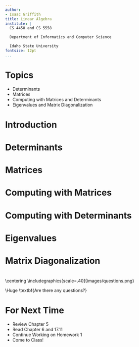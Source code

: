 ```yaml
---
author:
- Isaac Griffith
title: Linear Algebra
institute: |
  CS 4458 and CS 5558

  Department of Informatics and Computer Science

  Idaho State University
fontsize: 12pt
...
```


# Topics

* Determinants
* Matrices
* Computing with Matrices and Determinants
* Eigenvalues and Matrix Diagonalization

# Introduction

# Determinants

# Matrices

# Computing with Matrices

# Computing with Determinants

# Eigenvalues

# Matrix Diagonalization

#

\centering
\includegraphics[scale=.40]{images/questions.png}

\Huge \textbf{Are there any questions?}

# For Next Time

* Review Chapter 5
* Read Chapter 6 and 17.11
* Continue Working on Homework 1
* Come to Class!
